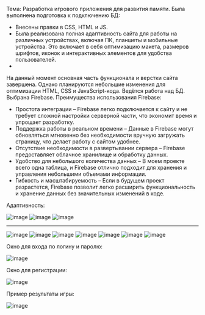 Тема: Разработка игрового приложения для развития памяти.
Была выполнена подготовка к подключению БД:
- Внесены правки в CSS, HTML и JS.
- Была реализована полная адаптивность сайта для работы на различных устройствах, включая ПК, планшеты и мобильные устройства. Это включает в себя оптимизацию макета, размеров шрифтов, иконок и интерактивных элементов для удобства пользователей.
- 
На данный момент основная часть функционала и верстки сайта завершена. Однако планируются небольшие изменения для оптимизации HTML, CSS и JavaScript-кода.
Ведётся работа над БД. Выбрана Firebase.
Преимущества использования Firebase:
- Простота интеграции – Firebase легко подключается к сайту и не требует сложной настройки серверной части, что экономит время и упрощает разработку.
- Поддержка работы в реальном времени – Данные в Firebase могут обновляться мгновенно без необходимости вручную загружать страницу, что делает работу с сайтом удобнее.
- Отсутствие необходимости в развертывании сервера – Firebase предоставляет облачное хранилище и обработку данных.
- Удобство для небольшого количества данных – В моем проекте всего одна таблица, и Firebase отлично подходит для хранения и управления небольшими объемами информации.
- Гибкость и масштабируемость – Если в будущем проект разрастется, Firebase позволит легко расширить функциональность и хранение данных без значительных изменений в коде.

Адаптивность:

![image](https://github.com/user-attachments/assets/7f95cb87-9e83-4cb8-9a4b-10162b3a9c3e)
![image](https://github.com/user-attachments/assets/795ec953-817b-467e-bfff-dc9862919a16)
![image](https://github.com/user-attachments/assets/9ad5de8f-ee64-481d-ac74-df5246443134)

-------

![image](https://github.com/user-attachments/assets/412eacee-df1a-478a-a50e-21e451ba7746)
![image](https://github.com/user-attachments/assets/8ed3f525-5864-4dd8-88e8-e01bbbe408d1)
![image](https://github.com/user-attachments/assets/6e1da168-36cc-4f32-b133-f5012bba8243)
![image](https://github.com/user-attachments/assets/c8e3601f-7b8f-488d-8370-32dae63008b8)
![image](https://github.com/user-attachments/assets/c2e11d81-be80-453b-bbf1-e6c5bdb82e3f)
![image](https://github.com/user-attachments/assets/b9f45ef5-99fd-40e9-b0e0-5ba82e57dc65)
![image](https://github.com/user-attachments/assets/03caea6c-95a6-49c7-b884-0f9f364db6cf)

Окно для входа по логину и паролю:

![image](https://github.com/user-attachments/assets/efe10f66-435f-4ed3-95d1-cd71569d29c9)

Окно для регистрации:

![image](https://github.com/user-attachments/assets/4b8ffc0c-eab9-4d45-9835-fad965665d69)

Пример результаты игры:

![image](https://github.com/user-attachments/assets/52a4cac8-66f6-44d9-a918-643e7eff49a6)
